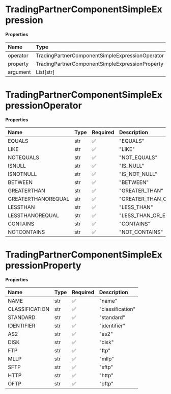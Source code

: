 # TradingPartnerComponentSimpleExpression

**Properties**

| Name     | Type                                            | Required | Description |
| :------- | :---------------------------------------------- | :------- | :---------- |
| operator | TradingPartnerComponentSimpleExpressionOperator | ✅       |             |
| property | TradingPartnerComponentSimpleExpressionProperty | ✅       |             |
| argument | List[str]                                       | ❌       |             |

# TradingPartnerComponentSimpleExpressionOperator

**Properties**

| Name               | Type | Required | Description             |
| :----------------- | :--- | :------- | :---------------------- |
| EQUALS             | str  | ✅       | "EQUALS"                |
| LIKE               | str  | ✅       | "LIKE"                  |
| NOTEQUALS          | str  | ✅       | "NOT_EQUALS"            |
| ISNULL             | str  | ✅       | "IS_NULL"               |
| ISNOTNULL          | str  | ✅       | "IS_NOT_NULL"           |
| BETWEEN            | str  | ✅       | "BETWEEN"               |
| GREATERTHAN        | str  | ✅       | "GREATER_THAN"          |
| GREATERTHANOREQUAL | str  | ✅       | "GREATER_THAN_OR_EQUAL" |
| LESSTHAN           | str  | ✅       | "LESS_THAN"             |
| LESSTHANOREQUAL    | str  | ✅       | "LESS_THAN_OR_EQUAL"    |
| CONTAINS           | str  | ✅       | "CONTAINS"              |
| NOTCONTAINS        | str  | ✅       | "NOT_CONTAINS"          |

# TradingPartnerComponentSimpleExpressionProperty

**Properties**

| Name           | Type | Required | Description      |
| :------------- | :--- | :------- | :--------------- |
| NAME           | str  | ✅       | "name"           |
| CLASSIFICATION | str  | ✅       | "classification" |
| STANDARD       | str  | ✅       | "standard"       |
| IDENTIFIER     | str  | ✅       | "identifier"     |
| AS2            | str  | ✅       | "as2"            |
| DISK           | str  | ✅       | "disk"           |
| FTP            | str  | ✅       | "ftp"            |
| MLLP           | str  | ✅       | "mllp"           |
| SFTP           | str  | ✅       | "sftp"           |
| HTTP           | str  | ✅       | "http"           |
| OFTP           | str  | ✅       | "oftp"           |

